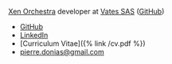 [Xen Orchestra](https://xen-orchestra.com/) developer at [Vates SAS](https://vates.fr/) ([GitHub](https://github.com/vatesfr/xen-orchestra/))

- [GitHub](https://github.com/pdonias)
- [LinkedIn](https://www.linkedin.com/in/pdonias)
- [Curriculum Vitae]({% link /cv.pdf %})
- [pierre.donias@gmail.co](mailto:pierre.donias@gmail.com)[m](https://spam-bait.herokuapp.com)
